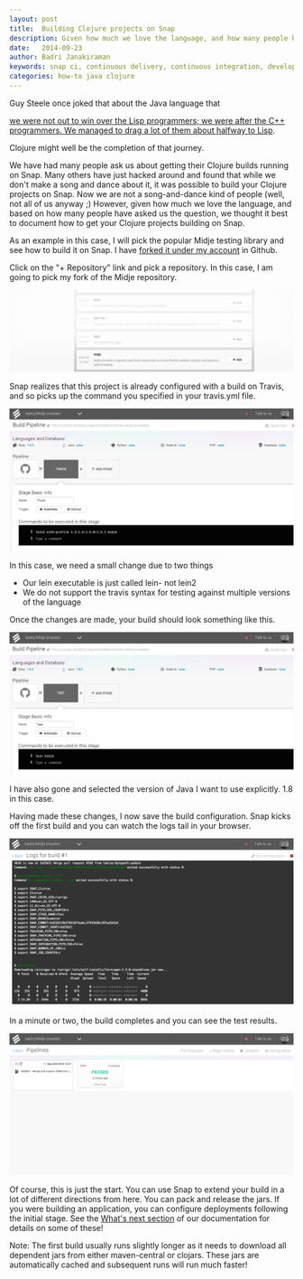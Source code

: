 ```yaml
---
layout: post
title:  Building Clojure projects on Snap
description: Given how much we love the language, and how many people have asked us for it, we thought it best to document how to get your Clojure projects building on Snap.
date:   2014-09-23
author: Badri Janakiraman
keywords: snap ci, continuous delivery, continuous integration, developer tools, github, clojure, midje
categories: how-to java clojure
---
```


Guy Steele once joked that about the Java language that

[we were not out to win over the Lisp programmers; we were after the C++ programmers. We managed to drag a lot of them about halfway to Lisp](http://people.csail.mit.edu/gregs/ll1-discuss-archive-html/msg04045.html).

Clojure might well be the completion of that journey.

We have had many people ask us about getting their Clojure builds running on Snap. Many others have just hacked around and found that while we don't make a song and dance about it, it was possible to build your Clojure projects on Snap. Now we are not a song-and-dance kind of people (well, not all of us anyway ;) However, given how much we love the language, and based on how many people have asked us the question, we thought it best to document how to get your Clojure projects building on Snap.

As an example in this case, I will pick the popular Midje testing library and see how to build it on Snap. I have [forked it under my account](https://github.com/badrij/Midje) in Github.

Click on the "+ Repository" link and pick a repository. In this case, I am going to pick my fork of the Midje repository.

<img src="/assets/images/screenshots/clojure/02-select.png" class="screenshot"/>

Snap realizes that this project is already configured with a build on Travis, and so picks up the command you specified in your travis.yml file.

<img src="/assets/images/screenshots/clojure/03-default.png" class="screenshot"/>

In this case, we need a small change due to two things

* Our lein executable is just called lein- not lein2
* We do not support the travis syntax for testing against multiple versions of the language

Once the changes are made, your build should look something like this.

<img src="/assets/images/screenshots/clojure/04-configure.png" class="screenshot"/>

I have also gone and selected the version of Java I want to use explicitly. 1.8 in this case.

Having made these changes, I now save the build configuration. Snap kicks off the first build and you can watch the logs tail in your browser.

<img src="/assets/images/screenshots/clojure/06-running.png" class="screenshot"/>

In a minute or two, the build completes and you can see the test results.

<img src="/assets/images/screenshots/clojure/07-passed.png" class="screenshot"/>

Of course, this is just the start. You can use Snap to extend your build in a lot of different directions from here. You can pack and release the jars. If you were building an application, you can configure deployments following the initial stage. See the [What's next section](http://docs.snap-ci.com/getting-started/#whats-next) of our documentation for details on some of these!

Note: The first build usually runs slightly longer as it needs to download all dependent jars from either maven-central or clojars. These jars are automatically cached and subsequent runs will run much faster!
